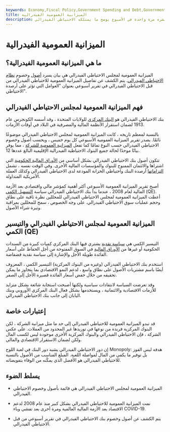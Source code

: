 ```yaml
---
keywords: Economy,Fiscal Policy,Government Spending and Debt,Government Spending
title: الميزانية العمومية الفيدرالية
description: الميزانية العمومية لمجلس الاحتياطي الفيدرالي هي بيان مالي يتم نشره مرة واحدة في الأسبوع يوضح ما يمتلكه الاحتياطي الفيدرالي (Fed) وما يدين به.
---
```


# الميزانية العمومية الفيدرالية
## ما هي الميزانية العمومية الفيدرالية؟

الميزانية العمومية لمجلس الاحتياطي الفيدرالي هي بيان يسرد [أصول](/asset) وخصوم [نظام الاحتياطي الفيدرالي](/federalreservebank). يتم الكشف عن تفاصيل الميزانية العمومية للاحتياطي الفيدرالي من قبل الاحتياطي الفيدرالي في تقرير أسبوعي بعنوان "العوامل التي تؤثر على أرصدة الاحتياطي".

## فهم الميزانية العمومية لمجلس الاحتياطي الفيدرالي

بنك الاحتياطي الفيدرالي هو [البنك المركزي](/centralbank) للولايات المتحدة ، وقد أسسه الكونجرس عام 1913 لضمان استقرار الأنظمة المالية والمصرفية في البلاد في أوقات الأزمات.

بالنسبة لمعظم تاريخه ، كانت الميزانية العمومية لمجلس الاحتياطي الفيدرالي موضوعًا نائمًا. يصدر تقرير الميزانية العمومية الأسبوعي كل يوم خميس ، ويحسب أصول وخصوم الاحتياطي الفيدرالي حسب النوع تمامًا كما تفعل [الميزانية العمومية للشركة](/balancesheet) ، مما يوفر بيانًا موحدًا لحالة جميع البنوك الاحتياطية الفيدرالية الإقليمية البالغ عددها 12.

تتكون أصول بنك الاحتياطي الفيدرالي بشكل أساسي من [الأوراق المالية الحكومية](/governmentsecurity) التي اشتراها والائتمان الممنوح للبنوك والمؤسسات المالية الأخرى. وفي الوقت نفسه ، تشمل [التزاماتها](/liability) أرصدة البنك واحتياطي الخزانة المودعة لدى الاحتياطي الفيدرالي وكذلك العملة الأمريكية المتداولة.

أصبح تقرير الميزانية العمومية الأسبوعي أكثر أهمية كمؤشر مالي واقتصادي بعد الأزمة المالية لعام 2008 ، عندما بدأ بنك الاحتياطي الفيدرالي سياسة [التسهيل الكمي](/quantitative-easing) (QE). أعطت الميزانية العمومية لمجلس الاحتياطي الفيدرالي للمحللين نظرة ثاقبة على نطاق وحجم عمليات سوق الاحتياطي الفيدرالي. على وجه الخصوص ، سمح للمحللين بمراقبة وتيرة شراء الأصول.

## الميزانية العمومية لمجلس الاحتياطي الفيدرالي والتيسير الكمي (QE)

التيسير الكمي هي [سياسة نقدية](/monetarypolicy) يشتري فيها البنك المركزي كميات كبيرة من السندات الحكومية أو غيرها من [الأوراق المالية](/security) في السوق المفتوحة من أجل الحفاظ على أسعار الفائدة طويلة الأجل والإشارة إلى سياسة نقدية فضفاضة.

استخدم بنك الاحتياطي الفيدرالي (وغيره من البنوك المركزية) التيسير الكمي ، المعروف أيضًا باسم مشتريات الأصول على نطاق واسع ، لدعم النمو الاقتصادي بما يتجاوز ما يمكن تحقيقه من خلال خفض أسعار الفائدة قصيرة الأجل إلى الصفر.

وقد تعرضت السياسة لانتقادات سياسية ولكنها أصبحت استجابة شائعة بشكل متزايد للأزمات الاقتصادية والائتمانية ، ويستخدمها بشكل فعال البنك المركزي الأوروبي وبنك اليابان إلى جانب بنك الاحتياطي الفيدرالي.

## إعتبارات خاصة

قد تبدو الميزانية العمومية للاحتياطي الفيدرالي إلى حد ما مثل ميزانية الشركة ، لكن البنوك المركزية فريدة من نوعها في توريدها غير المحدود من العملات. على عكس الشركة ، فإن الاحتياطي الفيدرالي والبنوك المركزية الأخرى موجودة ليس لكسب المال ولكن لضمان الاستقرار الاقتصادي والمالي.

إن دور الاحتياطي الفيدرالي يشبه دور البنك في لعبة اللوح Monopoly: هدفه ليس الفوز بل توفير ما يكفي من المال لمواصلة اللعبة. المبلغ المناسب من الأصول بالنسبة للاحتياطي الفيدرالي هو الأفضل الذي يمكّنه من الوفاء بتفويضاته.

## يسلط الضوء

- الميزانية العمومية لمجلس الاحتياطي الفيدرالي هي قائمة بأصول وخصوم الاحتياطي الفيدرالي.

- نمت الميزانية العمومية للاحتياطي الفيدرالي بشكل كبير منذ عام 2008 لدعم الاقتصاد بعد الأزمة المالية العالمية ومرة أخرى بعد تفشي وباء COVID-19.

- يتم الكشف عن أصول وخصوم بنك الاحتياطي الفيدرالي في تقرير أسبوعي من قبل الاحتياطي الفيدرالي.

